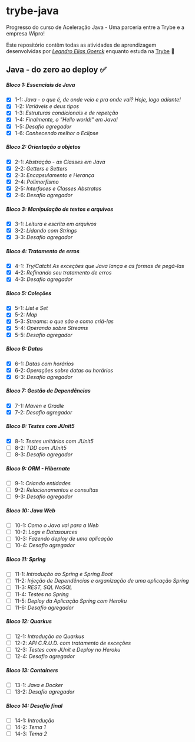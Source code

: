# trybe-java
Progresso do curso de Aceleração Java - Uma parceria entre a Trybe e a empresa Wipro!

Este repositório contêm todas as atividades de aprendizagem desenvolvidas por _[Leandro Elias Goerck](https://www.linkedin.com/in/leandro-elias-goerck-29933a203)_ enquanto estuda na [Trybe](https://www.betrybe.com/) :rocket:

## Java - do zero ao deploy :white_check_mark:

##### Bloco 1: Essenciais de Java

- [x] 1-1: _Java - o que é, de onde veio e pra onde vai? Hoje, logo adiante!_
- [x] 1-2: _Variáveis e deus tipos_
- [x] 1-3: _Estruturas condicionais e de repetção_
- [x] 1-4: _Finalmente, o "Hello world!" em Java!_
- [x] 1-5: _Desafio agregador_
- [x] 1-6: _Conhecendo melhor o Eclipse_

##### Bloco 2: Orientação a objetos

- [x] 2-1: _Abstração - as Classes em Java_
- [x] 2-2: _Getters e Setters_
- [x] 2-3: _Encapsulamento e Herança_
- [x] 2-4: _Polimorfismo_
- [x] 2-5: _Interfaces e Classes Abstratas_
- [x] 2-6: _Desafio agregador_

##### Bloco 3: Manipulação de textos e arquivos

- [x] 3-1: _Leitura e escrita em arquivos_
- [x] 3-2: _Lidando com Strings_
- [x] 3-3: _Desafio agregador_

##### Bloco 4: Tratamento de erros

- [x] 4-1: _Try/Catch! As exceções que Java lança e as formas de pegá-las_
- [x] 4-2: _Refinando seu tratamento de erros_
- [x] 4-3: _Desafio agregador_

##### Bloco 5: Coleções

- [x] 5-1: _List e Set_
- [x] 5-2: _Map_
- [x] 5-3: _Streams: o que são e como criá-las_
- [x] 5-4: _Operando sobre Streams_
- [x] 5-5: _Desafio agregador_

##### Bloco 6: Datas

- [x] 6-1: _Datas com horários_
- [x] 6-2: _Operações sobre datas ou horários_
- [x] 6-3: _Desafio agregador_

##### Bloco 7: Gestão de Dependências

- [x] 7-1: _Maven e Gradle_
- [x] 7-2: _Desafio agregador_

##### Bloco 8: Testes com JUnit5

- [x] 8-1: _Testes unitários com JUnit5_
- [ ] 8-2: _TDD com JUnit5_
- [ ] 8-3: _Desafio agregador_

##### Bloco 9: ORM - Hibernate

- [ ] 9-1: _Criando entidades_
- [ ] 9-2: _Relacionamentos e consultas_
- [ ] 9-3: _Desafio agregador_

##### Bloco 10: Java Web

- [ ] 10-1: _Como o Java vai para a Web_
- [ ] 10-2: _Logs e Datasources_
- [ ] 10-3: _Fazendo deploy de uma aplicação_
- [ ] 10-4: _Desafio agregador_

##### Bloco 11: Spring

- [ ] 11-1: _Introdução ao Spring e Spring Boot_
- [ ] 11-2: _Injeção de Dependências e organização de uma aplicação Spring_
- [ ] 11-3: _REST, SQL NoSQL_
- [ ] 11-4: _Testes no Spring_
- [ ] 11-5: _Deploy da Aplicação Spring com Heroku_
- [ ] 11-6: _Desafio agregador_

##### Bloco 12: Quarkus

- [ ] 12-1: _Introdução ao Quarkus_
- [ ] 12-2: _API C.R.U.D. com tratamento de exceções_
- [ ] 12-3: _Testes com JUnit e Deploy no Heroku_
- [ ] 12-4: _Desafio agregador_

##### Bloco 13: Containers

- [ ] 13-1: _Java e Docker_
- [ ] 13-2: _Desafio agregador_

##### Bloco 14: Desafio final

- [ ] 14-1: _Introdução_
- [ ] 14-2: _Tema 1_
- [ ] 14-3: _Tema 2_
